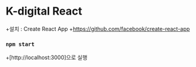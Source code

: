 # K-digital React
+설치 : Create React App
    +https://github.com/facebook/create-react-app

### `npm start`
+[http://localhost:3000]으로 실행

